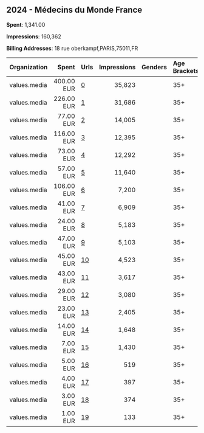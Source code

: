 ## 2024 - Médecins du Monde France 
**Spent**: 1,341.00

**Impressions**: 160,362

**Billing Addresses**: 18 rue oberkampf,PARIS,75011,FR

|Organization|Spent|Urls|Impressions|Genders|Age Brackets|Country Codes|
|:---|---:|:---|---:|:---|:---|:---|
|values.media|400.00 EUR|[0](https://www.snap.com/political-ads/asset/54b321bd65dbb3fa91c292ee13ef992e5697fba02511292714a53d00b151262d?mediaType=mp4)|35,823||35+|france|
|values.media|226.00 EUR|[1](https://www.snap.com/political-ads/asset/4120e799b1ed6bfe68f778d96ffe2f2f832f8af04e323a202803436874a70e85?mediaType=mp4)|31,686||35+|france|
|values.media|77.00 EUR|[2](https://www.snap.com/political-ads/asset/1a14712cab1a6703b3cf18cc8ba5d4c4659ac01c007ad5c1f76acdb12da0d1f8?mediaType=mp4)|14,005||35+|france|
|values.media|116.00 EUR|[3](https://www.snap.com/political-ads/asset/54b321bd65dbb3fa91c292ee13ef992e5697fba02511292714a53d00b151262d?mediaType=mp4)|12,395||35+|france|
|values.media|73.00 EUR|[4](https://www.snap.com/political-ads/asset/4120e799b1ed6bfe68f778d96ffe2f2f832f8af04e323a202803436874a70e85?mediaType=mp4)|12,292||35+|france|
|values.media|57.00 EUR|[5](https://www.snap.com/political-ads/asset/5d406eed143b10d32d3714e7d856b94a62387a3152b360e98b3ae7538421e7ef?mediaType=mp4)|11,640||35+|france|
|values.media|106.00 EUR|[6](https://www.snap.com/political-ads/asset/54b321bd65dbb3fa91c292ee13ef992e5697fba02511292714a53d00b151262d?mediaType=mp4)|7,200||35+|france|
|values.media|41.00 EUR|[7](https://www.snap.com/political-ads/asset/1a14712cab1a6703b3cf18cc8ba5d4c4659ac01c007ad5c1f76acdb12da0d1f8?mediaType=mp4)|6,909||35+|france|
|values.media|24.00 EUR|[8](https://www.snap.com/political-ads/asset/5d406eed143b10d32d3714e7d856b94a62387a3152b360e98b3ae7538421e7ef?mediaType=mp4)|5,183||35+|france|
|values.media|47.00 EUR|[9](https://www.snap.com/political-ads/asset/7ade8a032ec638c706e49760f020b988cd227210ab64d6d35b6a6a09137f382f?mediaType=mp4)|5,103||35+|france|
|values.media|45.00 EUR|[10](https://www.snap.com/political-ads/asset/4120e799b1ed6bfe68f778d96ffe2f2f832f8af04e323a202803436874a70e85?mediaType=mp4)|4,523||35+|france|
|values.media|43.00 EUR|[11](https://www.snap.com/political-ads/asset/54b321bd65dbb3fa91c292ee13ef992e5697fba02511292714a53d00b151262d?mediaType=mp4)|3,617||35+|france|
|values.media|29.00 EUR|[12](https://www.snap.com/political-ads/asset/1a14712cab1a6703b3cf18cc8ba5d4c4659ac01c007ad5c1f76acdb12da0d1f8?mediaType=mp4)|3,080||35+|france|
|values.media|23.00 EUR|[13](https://www.snap.com/political-ads/asset/4120e799b1ed6bfe68f778d96ffe2f2f832f8af04e323a202803436874a70e85?mediaType=mp4)|2,405||35+|france|
|values.media|14.00 EUR|[14](https://www.snap.com/political-ads/asset/5d406eed143b10d32d3714e7d856b94a62387a3152b360e98b3ae7538421e7ef?mediaType=mp4)|1,648||35+|france|
|values.media|7.00 EUR|[15](https://www.snap.com/political-ads/asset/7ade8a032ec638c706e49760f020b988cd227210ab64d6d35b6a6a09137f382f?mediaType=mp4)|1,430||35+|france|
|values.media|5.00 EUR|[16](https://www.snap.com/political-ads/asset/7ade8a032ec638c706e49760f020b988cd227210ab64d6d35b6a6a09137f382f?mediaType=mp4)|519||35+|france|
|values.media|4.00 EUR|[17](https://www.snap.com/political-ads/asset/5d406eed143b10d32d3714e7d856b94a62387a3152b360e98b3ae7538421e7ef?mediaType=mp4)|397||35+|france|
|values.media|3.00 EUR|[18](https://www.snap.com/political-ads/asset/7ade8a032ec638c706e49760f020b988cd227210ab64d6d35b6a6a09137f382f?mediaType=mp4)|374||35+|france|
|values.media|1.00 EUR|[19](https://www.snap.com/political-ads/asset/1a14712cab1a6703b3cf18cc8ba5d4c4659ac01c007ad5c1f76acdb12da0d1f8?mediaType=mp4)|133||35+|france|
